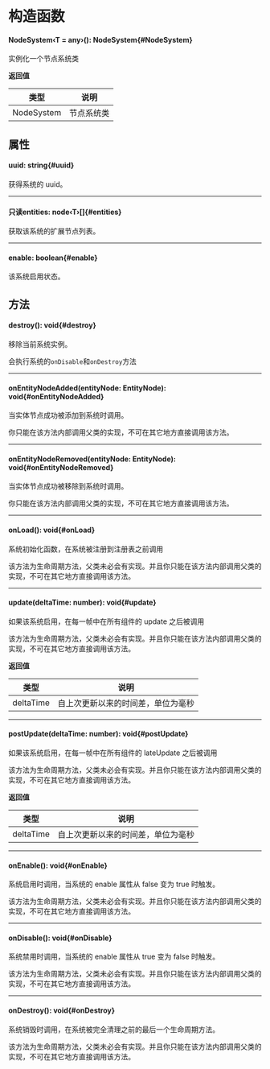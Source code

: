 <script setup>
import '/style.css'
</script>

# 构造函数

#### <font id="API" />NodeSystem<font id="Type">‹T = any›</font>()<font id="Type">: NodeSystem</font>{#NodeSystem}

实例化一个节点系统类

**返回值**

| **类型**   | **说明**   |
| ---------- | ---------- |
| NodeSystem | 节点系统类 |

## 属性

#### <font id="API" />uuid<font id="Type">: string</font>{#uuid}

获得系统的 uuid。

---

#### <font id="API" /><font id="ReadOnly" >只读</font>entities<font id="Type">: node‹T›[]</font>{#entities}

获取该系统的扩展节点列表。

---

#### <font id="API" />enable<font id="Type">: boolean</font>{#enable}

该系统启用状态。

## 方法

#### <font id="API" />destroy()<font id="Type">: void</font>{#destroy}

移除当前系统实例。

会执行系统的`onDisable`和`onDestroy`方法

---

#### <font id="API" />onEntityNodeAdded(<font id="Type">entityNode: EntityNode</font>)<font id="Type">: void</font>{#onEntityNodeAdded}

当实体节点成功被添加到系统时调用。

你只能在该方法内部调用父类的实现，不可在其它地方直接调用该方法。

---

#### <font id="API" />onEntityNodeRemoved(<font id="Type">entityNode: EntityNode</font>)<font id="Type">: void</font>{#onEntityNodeRemoved}

当实体节点成功被移除到系统时调用。

你只能在该方法内部调用父类的实现，不可在其它地方直接调用该方法。

---

#### <font id="API" />onLoad()<font id="Type">: void</font>{#onLoad}

系统初始化函数，在系统被注册到注册表之前调用

该方法为生命周期方法，父类未必会有实现。并且你只能在该方法内部调用父类的实现，不可在其它地方直接调用该方法。

---

#### <font id="API" />update(<font id="Type">deltaTime: number</font>)<font id="Type">: void</font>{#update}

如果该系统启用，在每一帧中在所有组件的 update 之后被调用

该方法为生命周期方法，父类未必会有实现。并且你只能在该方法内部调用父类的实现，不可在其它地方直接调用该方法。

**返回值**

| **类型**  | **说明**                           |
| --------- | ---------------------------------- |
| deltaTime | 自上次更新以来的时间差，单位为毫秒 |

---

#### <font id="API" />postUpdate(<font id="Type">deltaTime: number</font>)<font id="Type">: void</font>{#postUpdate}

如果该系统启用，在每一帧中在所有组件的 lateUpdate 之后被调用

该方法为生命周期方法，父类未必会有实现。并且你只能在该方法内部调用父类的实现，不可在其它地方直接调用该方法。

**返回值**

| **类型**  | **说明**                           |
| --------- | ---------------------------------- |
| deltaTime | 自上次更新以来的时间差，单位为毫秒 |

---

#### <font id="API" />onEnable()<font id="Type">: void</font>{#onEnable}

系统启用时调用，当系统的 enable 属性从 false 变为 true 时触发。

该方法为生命周期方法，父类未必会有实现。并且你只能在该方法内部调用父类的实现，不可在其它地方直接调用该方法。

---

#### <font id="API" />onDisable()<font id="Type">: void</font>{#onDisable}

系统禁用时调用，当系统的 enable 属性从 true 变为 false 时触发。

该方法为生命周期方法，父类未必会有实现。并且你只能在该方法内部调用父类的实现，不可在其它地方直接调用该方法。

---

#### <font id="API" />onDestroy()<font id="Type">: void</font>{#onDestroy}

系统销毁时调用，在系统被完全清理之前的最后一个生命周期方法。

该方法为生命周期方法，父类未必会有实现。并且你只能在该方法内部调用父类的实现，不可在其它地方直接调用该方法。
